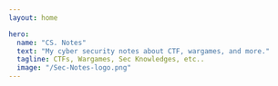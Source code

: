 ```yaml
---
layout: home

hero:
  name: "CS. Notes"
  text: "My cyber security notes about CTF, wargames, and more."
  tagline: CTFs, Wargames, Sec Knowledges, etc..
  image: "/Sec-Notes-logo.png"
---
```


